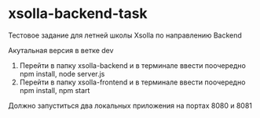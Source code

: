 # xsolla-backend-task
Тестовое задание для летней школы Xsolla по направлению Backend

Акутальная версия в ветке dev

1. Перейти в папку xsolla-backend и в терминале ввести поочередно npm install, node server.js
2. Перейти в папку xsolla-frontend и в терминале ввести поочередно npm install, npm start

Должно запуститься два локальных приложения на портах 8080 и 8081
